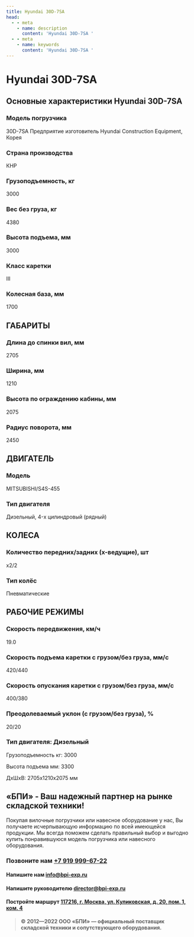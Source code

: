 ```yaml
---
title: Hyundai 30D-7SA
head:
  - - meta
    - name: description
      content: 'Hyundai 30D-7SA '
  - - meta
    - name: keywords 
      content: 'Hyundai 30D-7SA '
---
```


# Hyundai 30D-7SA
## Основные характеристики Hyundai 30D-7SA

### Модель погрузчика
30D-7SA
Предприятие изготовитель
Hyundai Construction Equipment, Корея
### Страна производства
КНР
### Грузоподъемность, кг
3000
### Вес без груза, кг
4380
### Высота подъема, мм
3000
### Класс каретки
III
### Колесная база, мм
1700

## ГАБАРИТЫ
### Длина до спинки вил, мм
2705
### Ширина, мм
1210
### Высота по ограждению кабины, мм
2075
### Радиус поворота, мм
2450

## ДВИГАТЕЛЬ
### Модель
MITSUBISHI/S4S-455
### Тип двигателя
Дизельный, 4-x цилиндровый (рядный)

## КОЛЕСА
### Количество передних/задних (х-ведущие), шт
х2/2
### Тип колёс
Пневматические

## РАБОЧИЕ РЕЖИМЫ
### Скорость передвижения, км/ч
19.0
### Скорость подъема каретки с грузом/без груза, мм/с
420/440
### Скорость опускания каретки с грузом/без груза, мм/с
400/380
### Преодолеваемый уклон (с грузом/без груза), %
20/20
### Тип двигателя: Дизельный

Грузоподъемность кг: 3000

Высота подъема мм: 3300

ДxШxВ: 2705x1210x2075 мм







## «БПИ» - Ваш надежный партнер на рынке складской техники!

Покупая вилочные погрузчики или навесное оборудование у нас, Вы получаете исчерпывающую информацию по всей имеющейся продукции. Мы всегда поможем сделать правильный выбор и выгодно купить понравившуюся модель погрузчика или навесного оборудования.


### Позвоните нам <a href="tel:+79199996722">+7 919 999-67-22</a>

#### Напишите нам <a href="mailto:info@bpi-exp.ru">info@bpi-exp.ru</a>

#### Напишите руководителю <a href="mailto:director@bpi-exp.ru">director@bpi-exp.ru</a>

#### Постройте маршрут <a href="https://yandex.ru/maps/213/moscow/?from=api-maps&ll=37.560718%2C55.567506&mode=routes&origin=jsapi_2_1_79&rtext=~55.567988%2C37.560664&rtt=mt&ruri=~&z=19">117216, г. Москва, ул. Куликовская, д. 20, пом. 1, ком. 4</a>

> **© 2012—2022 ООО «БПИ» — официальный поставщик складской техники и сопутствующего оборудования.**
